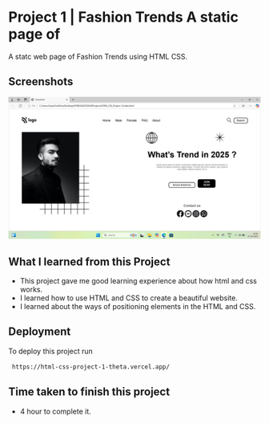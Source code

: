 
# Project 1 | Fashion Trends A static page of 

A statc web page of Fashion Trends using HTML CSS.



## Screenshots

<img  alt="no image" src="./Snapshot.png">


## What I learned from this Project

- This project gave me good learning experience about how html and css works. 
- I learned how to use HTML and CSS to create a beautiful website.
- I learned about the ways of positioning elements in the HTML and CSS.



## Deployment

To deploy this project run

```bash
 https://html-css-project-1-theta.vercel.app/
```

## Time taken to finish this project
- 4 hour to complete it.
